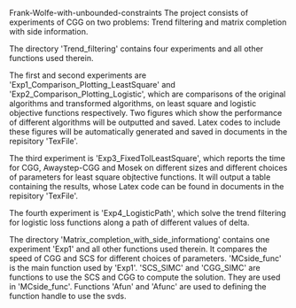  Frank-Wolfe-with-unbounded-constraints
   The project consists of experiments of CGG on two problems: Trend filtering and matrix completion with side information.

   The directory 'Trend_filtering' contains four experiments and all other functions used therein.

  The first and second experiments are 'Exp1_Comparison_Plotting_LeastSquare' and 'Exp2_Comparison_Plotting_Logistic', which 
are comparisons of the original algorithms and transformed algorithms, on least square and logistic objective functions respectively. Two figures which show the performance of different algorithms will be outputted and saved. Latex codes to include these figures will be automatically generated and saved in documents in the repisitory 'TexFile'.

  The third experiment is 'Exp3_FixedTolLeastSquare', which reports the time for CGG, Awaystep-CGG and Mosek on different sizes and different choices of parameters for least square objtective functions. It will output a table containing the results, whose Latex code can be found in documents in the repisitory 'TexFile'.

  The fourth experiment is 'Exp4_LogisticPath', which solve the trend filtering for logistic loss functions along a path of different values of delta. 
  
  The directory 'Matrix_completion_with_side_informationg' contains one experiment 'Exp1' and all other functions used therein. It compares the speed of CGG and SCS for different choices of parameters. 'MCside_func' is the main function used by 'Exp1'. 'SCS_SIMC' and 'CGG_SIMC' are functions to use the SCS and CGG to compute the solution. They are used in 'MCside_func'. Functions 'Afun' and 'Afunc' are used to defining the function handle to use the svds. 
